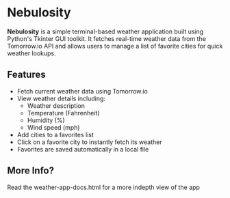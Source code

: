 # Nebulosity

**Nebulosity** is a simple terminal-based weather application built using Python's Tkinter GUI toolkit. It fetches real-time weather data from the Tomorrow.io API and allows users to manage a list of favorite cities for quick weather lookups.

## Features

- Fetch current weather data using Tomorrow.io
- View weather details including:
  - Weather description
  - Temperature (Fahrenheit)
  - Humidity (%)
  - Wind speed (mph)
- Add cities to a favorites list
- Click on a favorite city to instantly fetch its weather
- Favorites are saved automatically in a local file

## More Info?
Read the weather-app-docs.html for a more indepth view of the app
